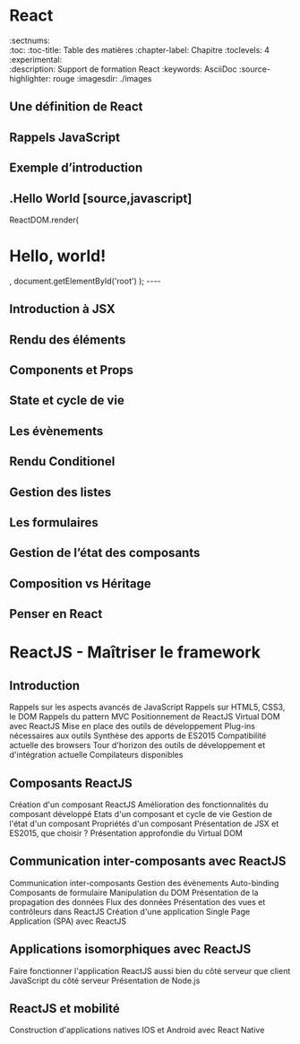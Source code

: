 # React
:sectnums:                                                          
:toc:
:toc-title: Table des matières
:chapter-label: Chapitre
:toclevels: 4                                                       
:experimental:                                                      
:description: Support de formation React
:keywords: AsciiDoc
:source-highlighter: rouge
:imagesdir: ./images


## Une définition de React


## Rappels JavaScript

## Exemple d’introduction
.Hello World
[source,javascript]
---- 
ReactDOM.render(
  <h1>Hello, world!</h1>,
  document.getElementById('root')
);
---- 

## Introduction à JSX

## Rendu des éléments

## Components et Props

## State et cycle de vie

## Les évènements

## Rendu Conditionel

## Gestion des listes

## Les formulaires

## Gestion de l’état des composants

## Composition vs Héritage

## Penser en React

# ReactJS - Maîtriser le framework
## Introduction
Rappels sur les aspects avancés de JavaScript
Rappels sur HTML5, CSS3, le DOM
Rappels du pattern MVC
Positionnement de ReactJS
Virtual DOM avec ReactJS
Mise en place des outils de développement
Plug-ins nécessaires aux outils
Synthèse des apports de ES2015
Compatibilité actuelle des browsers
Tour d'horizon des outils de développement et d'intégration actuelle
Compilateurs disponibles

## Composants ReactJS
Création d'un composant ReactJS
Amélioration des fonctionnalités du composant développé
Etats d'un composant et cycle de vie
Gestion de l'état d'un composant
Propriétés d'un composant
Présentation de JSX et ES2015, que choisir ?
Présentation approfondie du Virtual DOM
## Communication inter-composants avec ReactJS
Communication inter-composants
Gestion des évènements
Auto-binding
Composants de formulaire
Manipulation du DOM
Présentation de la propagation des données
Flux des données
Présentation des vues et contrôleurs dans ReactJS
Création d'une application Single Page Application (SPA) avec ReactJS
## Applications isomorphiques avec ReactJS
Faire fonctionner l'application ReactJS aussi bien du côté serveur que client
JavaScript du côté serveur
Présentation de Node.js
## ReactJS et mobilité
Construction d'applications natives IOS et Android avec React Native